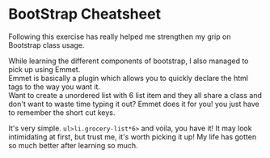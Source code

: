 # BootStrap Cheatsheet
Following this exercise has really helped me strengthen my grip on Bootstrap class usage.

While learning the different components of bootstrap, I also managed to pick up using Emmet.  
Emmet is basically a plugin which allows you to quickly declare the html tags to the way you want it.  
Want to create a unordered list with 6 list item and they all share a class and don't want to waste time typing it out? Emmet does it for you! you just have to remember the short cut keys.  

It's very simple. 
`ul>li.grocery-list*6>` and voila, you have it! It may look intimidating at first, but trust me, it's worth picking it up! My life has gotten so much better after learning so much.
